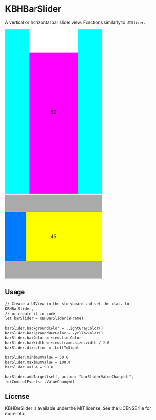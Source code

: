# KBHBarSlider

A vertical or horizontal bar slider view. Functions similarly to `UISlider`. 

![Alt text](https://github.com/keithbhunter/KBHBarSlider/blob/master/Images/Bottom-To-Top-90.png "Vertical KBHBarSlider with minimum of 30 and maximum of 100")
![Alt text](https://github.com/keithbhunter/KBHBarSlider/blob/master/Images/Left-To-Right-45.png "Horizontal KBHBarSlider with minimum of 30 and maximum of 100")

## Usage

```
// Create a UIView in the storyboard and set the class to KBHBarSlider,
// or create it in code
let barSlider = KBHBarSlider(aFrame)

barSlider.backgroundColor = .lightGrayColor()
barSlider.backgroundBarColor = .yellowColor()
barSlider.barColor = view.tintColor
barSlider.barWidth = view.frame.size.width / 2.0
barSlider.direction = .LeftToRight

barSlider.minimumValue = 30.0
barSlider.maximumValue = 100.0
barSlider.value = 50.0

barSlider.addTarget(self, action: "barSliderValueChanged:", forControlEvents: .ValueChanged)
``` 

## License

KBHBarSlider is available under the MIT license. See the LICENSE file for more info.